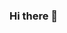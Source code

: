 ### Hi there 👋

<!--
**Evidentful/evidentful** is a ✨ _special_ ✨ repository because its `README.md` (this file) appears on your GitHub profile.

Interests: Biostatistics/R/ROBIS/Research methodology/Systematic reviews/Charting Automation/
